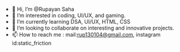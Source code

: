 - 👋 Hi, I’m @Rupayan Saha
- 👀 I’m interested in coding, UI/UX, and gaming.
- 🌱 I’m currently learning DSA, UI/UX, HTML, CSS
- 💞️ I’m looking to collaborate on interesting and innovative projects.
- 📫 How to reach me : mail:rup130104@gmail.com, instagram id:static_friction

<!---
Rupiiii/Rupiiii is a ✨ special ✨ repository because its `README.md` (this file) appears on your GitHub profile.
You can click the Preview link to take a look at your changes.
--->
